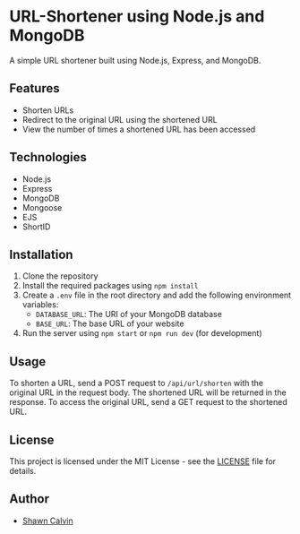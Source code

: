 # URL-Shortener using Node.js and MongoDB

A simple URL shortener built using Node.js, Express, and MongoDB.

## Features

- Shorten URLs
- Redirect to the original URL using the shortened URL
- View the number of times a shortened URL has been accessed

## Technologies

- Node.js
- Express
- MongoDB
- Mongoose
- EJS
- ShortID

## Installation

1. Clone the repository
2. Install the required packages using `npm install`
3. Create a `.env` file in the root directory and add the following environment variables:
    - `DATABASE_URL`: The URI of your MongoDB database
    - `BASE_URL`: The base URL of your website
4. Run the server using `npm start` or `npm run dev` (for development)


## Usage

To shorten a URL, send a POST request to `/api/url/shorten` with the original URL in the request body. The shortened URL will be returned in the response.
To access the original URL, send a GET request to the shortened URL.

## License

This project is licensed under the MIT License - see the [LICENSE](LICENSE) file for details.


## Author

- [Shawn Calvin](https://www.linkedin.com/in/calvin-munene/ "Shawn Calvin")

